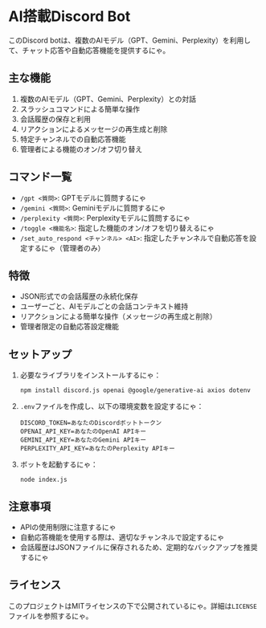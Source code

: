 
# AI搭載Discord Bot

このDiscord botは、複数のAIモデル（GPT、Gemini、Perplexity）を利用して、チャット応答や自動応答機能を提供するにゃ。

## 主な機能

1. 複数のAIモデル（GPT、Gemini、Perplexity）との対話
2. スラッシュコマンドによる簡単な操作
3. 会話履歴の保存と利用
4. リアクションによるメッセージの再生成と削除
5. 特定チャンネルでの自動応答機能
6. 管理者による機能のオン/オフ切り替え

## コマンド一覧

- `/gpt <質問>`: GPTモデルに質問するにゃ
- `/gemini <質問>`: Geminiモデルに質問するにゃ
- `/perplexity <質問>`: Perplexityモデルに質問するにゃ
- `/toggle <機能名>`: 指定した機能のオン/オフを切り替えるにゃ
- `/set_auto_respond <チャンネル> <AI>`: 指定したチャンネルで自動応答を設定するにゃ（管理者のみ）

## 特徴

- JSON形式での会話履歴の永続化保存
- ユーザーごと、AIモデルごとの会話コンテキスト維持
- リアクションによる簡単な操作（メッセージの再生成と削除）
- 管理者限定の自動応答設定機能

## セットアップ

1. 必要なライブラリをインストールするにゃ：
   ```
   npm install discord.js openai @google/generative-ai axios dotenv
   ```

2. `.env`ファイルを作成し、以下の環境変数を設定するにゃ：
   ```
   DISCORD_TOKEN=あなたのDiscordボットトークン
   OPENAI_API_KEY=あなたのOpenAI APIキー
   GEMINI_API_KEY=あなたのGemini APIキー
   PERPLEXITY_API_KEY=あなたのPerplexity APIキー
   ```

3. ボットを起動するにゃ：
   ```
   node index.js
   ```

## 注意事項

- APIの使用制限に注意するにゃ
- 自動応答機能を使用する際は、適切なチャンネルで設定するにゃ
- 会話履歴はJSONファイルに保存されるため、定期的なバックアップを推奨するにゃ

## ライセンス

このプロジェクトはMITライセンスの下で公開されているにゃ。詳細は`LICENSE`ファイルを参照するにゃ。
